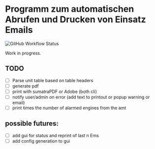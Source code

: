 # Programm zum automatischen Abrufen und Drucken von Einsatz Emails

![GitHub Workflow Status](https://img.shields.io/github/actions/workflow/status/2M1/emergency-mail/Rust?label=tests)

Work in progress.

## TODO
- [ ] Parse unit table based on table headers
- [ ] generate pdf
- [ ] print with sumatraPDF or Adobe (both cli)
- [ ] notify user/admin on error (add text to printout or popup warning or email)
- [ ] print times the number of alarmed engines from the amt

## possible futures:
- [ ] add gui for status and reprint of last n Ems
- [ ] add config generation to gui